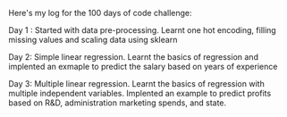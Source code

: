 Here's my log for the 100 days of code challenge: 

Day 1 : Started with data pre-processing. Learnt one hot encoding, filling missing values and scaling data using sklearn 

Day 2: Simple linear regression. Learnt the basics of regression and implented an exmaple to predict the salary based on years of experience 

Day 3: Multiple linear regression. Learnt the basics of regression with multiple independent variables. Implented an example to predict profits based on R&D, administration 
marketing spends, and state. 
